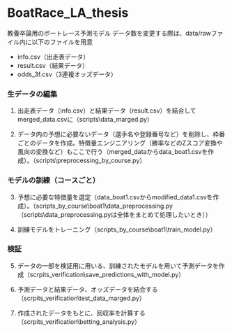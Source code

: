 # BoatRace_LA_thesis
教養卒論用のボートレース予測モデル
データ数を変更する際は、data/rawファイル内に以下のファイルを用意
- info.csv（出走表データ）
- result.csv（結果データ）
- odds_3f.csv（3連複オッズデータ）



### 生データの編集
1. 出走表データ（info.csv）と結果データ（result.csv）を結合してmerged_data.csvに（scripts\data_marged.py）

2. データ内の予想に必要ないデータ（選手名や登録番号など）を削除し、枠番ごとのデータを作成。特徴量エンジニアリング（勝率などのZスコア変換や風向の変換など）もここで行う（merged_dataからdata_boat1.csvを作成）。（scripts\preprocessing_by_course.py）


### モデルの訓練（コースごと）
<!-- 以下は現在コースごとだが、関数化してまとめる予定 -->
3. 予想に必要な特徴量を選定（data_boat1.csvからmodified_data1.csvを作成）。（scripts_by_course\boat1\data_preprocessing.py（scripts\data_preprocessing.pyは全体をまとめて処理したいとき））

4. 訓練モデルをトレーニング（scripts_by_course\boat1\train_model.py）


### 検証
5. データの一部を検証用に用いる、訓練されたモデルを用いて予測データを作成（scrpits_verification\save_predictions_with_model.py）

6. 予測データと結果データ、オッズデータを結合する（scrpits_verification\test_data_marged.py）

7. 作成されたデータをもとに、回収率を計算する（scrpits_verification\betting_analysis.py）

